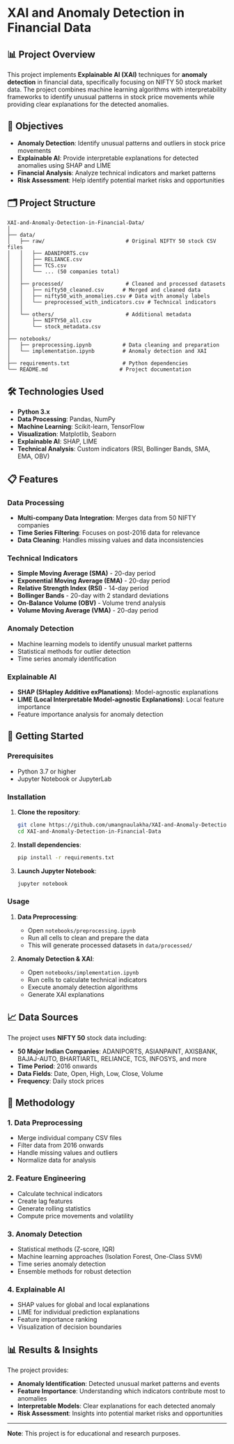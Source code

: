 # XAI and Anomaly Detection in Financial Data

## 📊 Project Overview

This project implements **Explainable AI (XAI)** techniques for **anomaly detection** in financial data, specifically focusing on NIFTY 50 stock market data. The project combines machine learning algorithms with interpretability frameworks to identify unusual patterns in stock price movements while providing clear explanations for the detected anomalies.

## 🎯 Objectives

- **Anomaly Detection**: Identify unusual patterns and outliers in stock price movements
- **Explainable AI**: Provide interpretable explanations for detected anomalies using SHAP and LIME
- **Financial Analysis**: Analyze technical indicators and market patterns
- **Risk Assessment**: Help identify potential market risks and opportunities

## 🗂️ Project Structure

```
XAI-and-Anomaly-Detection-in-Financial-Data/
│
├── data/
│   ├── raw/                          # Original NIFTY 50 stock CSV files
│   │   ├── ADANIPORTS.csv
│   │   ├── RELIANCE.csv
│   │   ├── TCS.csv
│   │   └── ... (50 companies total)
│   │
│   ├── processed/                    # Cleaned and processed datasets
│   │   ├── nifty50_cleaned.csv      # Merged and cleaned data
│   │   ├── nifty50_with_anomalies.csv # Data with anomaly labels
│   │   └── preprocessed_with_indicators.csv # Technical indicators
│   │
│   └── others/                       # Additional metadata
│       ├── NIFTY50_all.csv
│       └── stock_metadata.csv
│
├── notebooks/
│   ├── preprocessing.ipynb          # Data cleaning and preparation
│   └── implementation.ipynb         # Anomaly detection and XAI
│
├── requirements.txt                 # Python dependencies
└── README.md                       # Project documentation
```

## 🛠️ Technologies Used

- **Python 3.x**
- **Data Processing**: Pandas, NumPy
- **Machine Learning**: Scikit-learn, TensorFlow
- **Visualization**: Matplotlib, Seaborn
- **Explainable AI**: SHAP, LIME
- **Technical Analysis**: Custom indicators (RSI, Bollinger Bands, SMA, EMA, OBV)

## 📋 Features

### Data Processing
- **Multi-company Data Integration**: Merges data from 50 NIFTY companies
- **Time Series Filtering**: Focuses on post-2016 data for relevance
- **Data Cleaning**: Handles missing values and data inconsistencies

### Technical Indicators
- **Simple Moving Average (SMA)** - 20-day period
- **Exponential Moving Average (EMA)** - 20-day period
- **Relative Strength Index (RSI)** - 14-day period
- **Bollinger Bands** - 20-day with 2 standard deviations
- **On-Balance Volume (OBV)** - Volume trend analysis
- **Volume Moving Average (VMA)** - 20-day period

### Anomaly Detection
- Machine learning models to identify unusual market patterns
- Statistical methods for outlier detection
- Time series anomaly identification

### Explainable AI
- **SHAP (SHapley Additive exPlanations)**: Model-agnostic explanations
- **LIME (Local Interpretable Model-agnostic Explanations)**: Local feature importance
- Feature importance analysis for anomaly detection

## 🚀 Getting Started

### Prerequisites

- Python 3.7 or higher
- Jupyter Notebook or JupyterLab

### Installation

1. **Clone the repository**:
   ```bash
   git clone https://github.com/umangnaulakha/XAI-and-Anomaly-Detection-in-Financial-Data
   cd XAI-and-Anomaly-Detection-in-Financial-Data
   ```

2. **Install dependencies**:
   ```bash
   pip install -r requirements.txt
   ```

3. **Launch Jupyter Notebook**:
   ```bash
   jupyter notebook
   ```

### Usage

1. **Data Preprocessing**:
   - Open `notebooks/preprocessing.ipynb`
   - Run all cells to clean and prepare the data
   - This will generate processed datasets in `data/processed/`

2. **Anomaly Detection & XAI**:
   - Open `notebooks/implementation.ipynb`
   - Run cells to calculate technical indicators
   - Execute anomaly detection algorithms
   - Generate XAI explanations

## 📈 Data Sources

The project uses **NIFTY 50** stock data including:

- **50 Major Indian Companies**: ADANIPORTS, ASIANPAINT, AXISBANK, BAJAJ-AUTO, BHARTIARTL, RELIANCE, TCS, INFOSYS, and more
- **Time Period**: 2016 onwards
- **Data Fields**: Date, Open, High, Low, Close, Volume
- **Frequency**: Daily stock prices

## 🔬 Methodology

### 1. Data Preprocessing
- Merge individual company CSV files
- Filter data from 2016 onwards
- Handle missing values and outliers
- Normalize data for analysis

### 2. Feature Engineering
- Calculate technical indicators
- Create lag features
- Generate rolling statistics
- Compute price movements and volatility

### 3. Anomaly Detection
- Statistical methods (Z-score, IQR)
- Machine learning approaches (Isolation Forest, One-Class SVM)
- Time series anomaly detection
- Ensemble methods for robust detection

### 4. Explainable AI
- SHAP values for global and local explanations
- LIME for individual prediction explanations
- Feature importance ranking
- Visualization of decision boundaries

## 📊 Results & Insights

The project provides:

- **Anomaly Identification**: Detected unusual market patterns and events
- **Feature Importance**: Understanding which indicators contribute most to anomalies
- **Interpretable Models**: Clear explanations for each detected anomaly
- **Risk Assessment**: Insights into potential market risks and opportunities



---

**Note**: This project is for educational and research purposes.